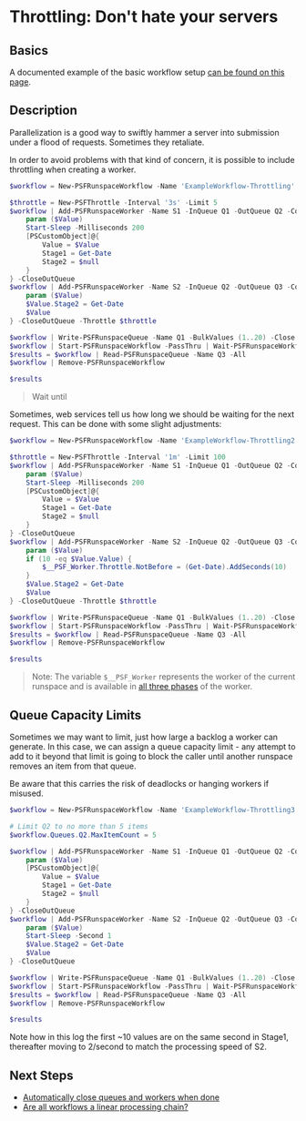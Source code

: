 ﻿---
sidebar_position: 9
---

# Throttling: Don't hate your servers

## Basics

A documented example of the basic workflow setup [can be found on this page](examples-simple.md).

## Description

Parallelization is a good way to swiftly hammer a server into submission under a flood of requests.
Sometimes they retaliate.

In order to avoid problems with that kind of concern, it is possible to include throttling when creating a worker.

```powershell
$workflow = New-PSFRunspaceWorkflow -Name 'ExampleWorkflow-Throttling'

$throttle = New-PSFThrottle -Interval '3s' -Limit 5
$workflow | Add-PSFRunspaceWorker -Name S1 -InQueue Q1 -OutQueue Q2 -Count 10 -ScriptBlock {
    param ($Value)
    Start-Sleep -Milliseconds 200
    [PSCustomObject]@{
        Value = $Value
        Stage1 = Get-Date
        Stage2 = $null
    }
} -CloseOutQueue
$workflow | Add-PSFRunspaceWorker -Name S2 -InQueue Q2 -OutQueue Q3 -Count 10 -ScriptBlock {
    param ($Value)
    $Value.Stage2 = Get-Date
    $Value
} -CloseOutQueue -Throttle $throttle

$workflow | Write-PSFRunspaceQueue -Name Q1 -BulkValues (1..20) -Close
$workflow | Start-PSFRunspaceWorkflow -PassThru | Wait-PSFRunspaceWorkflow -WorkerName S2 -Closed -PassThru | Stop-PSFRunspaceWorkflow
$results = $workflow | Read-PSFRunspaceQueue -Name Q3 -All
$workflow | Remove-PSFRunspaceWorkflow

$results
```

> Wait until

Sometimes, web services tell us how long we should be waiting for the next request.
This can be done with some slight adjustments:

```powershell
$workflow = New-PSFRunspaceWorkflow -Name 'ExampleWorkflow-Throttling2'

$throttle = New-PSFThrottle -Interval '1m' -Limit 100
$workflow | Add-PSFRunspaceWorker -Name S1 -InQueue Q1 -OutQueue Q2 -Count 1 -ScriptBlock {
    param ($Value)
    Start-Sleep -Milliseconds 200
    [PSCustomObject]@{
        Value = $Value
        Stage1 = Get-Date
        Stage2 = $null
    }
} -CloseOutQueue
$workflow | Add-PSFRunspaceWorker -Name S2 -InQueue Q2 -OutQueue Q3 -Count 2 -ScriptBlock {
    param ($Value)
    if (10 -eq $Value.Value) {
        $__PSF_Worker.Throttle.NotBefore = (Get-Date).AddSeconds(10)
    }
    $Value.Stage2 = Get-Date
    $Value
} -CloseOutQueue -Throttle $throttle

$workflow | Write-PSFRunspaceQueue -Name Q1 -BulkValues (1..20) -Close
$workflow | Start-PSFRunspaceWorkflow -PassThru | Wait-PSFRunspaceWorkflow -WorkerName S2 -Closed -PassThru | Stop-PSFRunspaceWorkflow
$results = $workflow | Read-PSFRunspaceQueue -Name Q3 -All
$workflow | Remove-PSFRunspaceWorkflow

$results
```

> Note: The variable `$__PSF_Worker` represents the worker of the current runspace and is available in [all three phases](examples-begin-end.md) of the worker.

## Queue Capacity Limits

Sometimes we may want to limit, just how large a backlog a worker can generate.
In this case, we can assign a queue capacity limit - any attempt to add to it beyond that limit is going to block the caller until another runspace removes an item from that queue.

Be aware that this carries the risk of deadlocks or hanging workers if misused.

```powershell
$workflow = New-PSFRunspaceWorkflow -Name 'ExampleWorkflow-Throttling3'

# Limit Q2 to no more than 5 items
$workflow.Queues.Q2.MaxItemCount = 5

$workflow | Add-PSFRunspaceWorker -Name S1 -InQueue Q1 -OutQueue Q2 -Count 1 -ScriptBlock {
    param ($Value)
    [PSCustomObject]@{
        Value = $Value
        Stage1 = Get-Date
        Stage2 = $null
    }
} -CloseOutQueue
$workflow | Add-PSFRunspaceWorker -Name S2 -InQueue Q2 -OutQueue Q3 -Count 2 -ScriptBlock {
    param ($Value)
    Start-Sleep -Second 1
    $Value.Stage2 = Get-Date
    $Value
} -CloseOutQueue

$workflow | Write-PSFRunspaceQueue -Name Q1 -BulkValues (1..20) -Close
$workflow | Start-PSFRunspaceWorkflow -PassThru | Wait-PSFRunspaceWorkflow -WorkerName S2 -Closed -PassThru | Stop-PSFRunspaceWorkflow
$results = $workflow | Read-PSFRunspaceQueue -Name Q3 -All
$workflow | Remove-PSFRunspaceWorkflow

$results
```

Note how in this log the first ~10 values are on the same second in Stage1, thereafter moving to 2/second to match the processing speed of S2.

## Next Steps

+ [Automatically close queues and workers when done](examples-auto-close.md)
+ [Are all workflows a linear processing chain?](examples-multi-pronged-flows.md)
